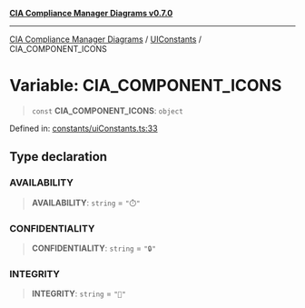 [**CIA Compliance Manager Diagrams v0.7.0**](../../../README.md)

***

[CIA Compliance Manager Diagrams](../../../globals.md) / [UIConstants](../README.md) / CIA\_COMPONENT\_ICONS

# Variable: CIA\_COMPONENT\_ICONS

> `const` **CIA\_COMPONENT\_ICONS**: `object`

Defined in: [constants/uiConstants.ts:33](https://github.com/Hack23/cia-compliance-manager/blob/a904e43458f81faf7066f9da9fc149cc9f6e236d/src/constants/uiConstants.ts#L33)

## Type declaration

### AVAILABILITY

> **AVAILABILITY**: `string` = `"⏱️"`

### CONFIDENTIALITY

> **CONFIDENTIALITY**: `string` = `"🔒"`

### INTEGRITY

> **INTEGRITY**: `string` = `"🔐"`
